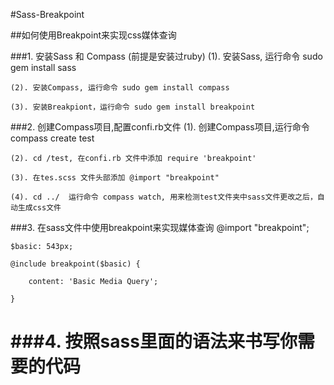 #Sass-Breakpoint

##如何使用Breakpoint来实现css媒体查询


###1. 安装Sass 和 Compass (前提是安装过ruby)
    (1). 安装Sass, 运行命令 sudo gem install sass

    (2). 安装Compass, 运行命令 sudo gem install compass

    (3). 安装Breakpiont，运行命令 sudo gem install breakpoint



###2. 创建Compass项目,配置confi.rb文件
    (1). 创建Compass项目,运行命令 compass create test

    (2). cd /test, 在confi.rb 文件中添加 require 'breakpoint' 

    (3). 在tes.scss 文件头部添加 @import "breakpoint"

    (4). cd ../  运行命令 compass watch, 用来检测test文件夹中sass文件更改之后，自动生成css文件



###3. 在sass文件中使用breakpoint来实现媒体查询
    @import "breakpoint";
 
    $basic: 543px;
 
    @include breakpoint($basic) {
 
        content: 'Basic Media Query';
 
    }
  


###4. 按照sass里面的语法来书写你需要的代码
===============


